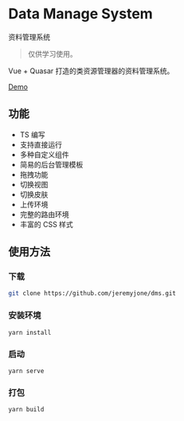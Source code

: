 # Data Manage System

资料管理系统

> 仅供学习使用。

Vue + Quasar 打造的类资源管理器的资料管理系统。

[Demo](https://desktop.jeremyjone.com/dms)

## 功能

- TS 编写
- 支持直接运行
- 多种自定义组件
- 简易的后台管理模板
- 拖拽功能
- 切换视图
- 切换皮肤
- 上传环境
- 完整的路由环境
- 丰富的 CSS 样式

## 使用方法

### 下载

```sh
git clone https://github.com/jeremyjone/dms.git
```

### 安装环境

```
yarn install
```

### 启动
```
yarn serve
```

### 打包
```
yarn build
```
